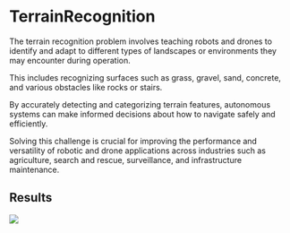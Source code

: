 # TerrainRecognition

The terrain recognition problem involves teaching robots and drones to identify and adapt to different types of landscapes or environments they may encounter during operation. 

This includes recognizing surfaces such as grass, gravel, sand, concrete, and various obstacles like rocks or stairs. 

By accurately detecting and categorizing terrain features, autonomous systems can make informed decisions about how to navigate safely and efficiently. 

Solving this challenge is crucial for improving the performance and versatility of robotic and drone applications across industries such as agriculture, search and rescue, surveillance, and infrastructure maintenance.

## Results

![](https://i.ibb.co/zQSQSLq/terrain.png)
